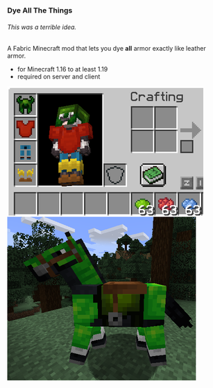 ### Dye All The Things

###### This was a terrible idea.

A Fabric Minecraft mod that lets you dye **all** armor exactly like leather armor.

- for Minecraft 1.16 to at least 1.19
- required on server and client

![](example1.png)
![](example2.png)